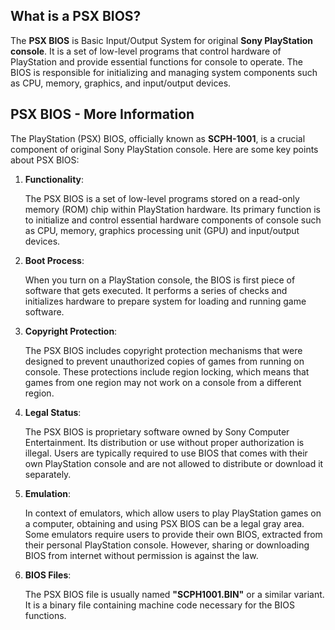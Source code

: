 ## What is a PSX BIOS?

The **PSX BIOS** is Basic Input/Output System for original **Sony PlayStation console**. It is a set of low-level programs that control hardware of PlayStation and provide essential functions for console to operate. The BIOS is responsible for initializing and managing system components such as CPU, memory, graphics, and input/output devices.

## PSX BIOS - More Information

The PlayStation (PSX) BIOS, officially known as **SCPH-1001**, is a crucial component of original Sony PlayStation console. Here are some key points about PSX BIOS:

1.  **Functionality**:

    The PSX BIOS is a set of low-level programs stored on a read-only memory (ROM) chip within PlayStation hardware. Its primary function is to initialize and control essential hardware components of console such as CPU, memory, graphics processing unit (GPU) and input/output devices.
    
2.  **Boot Process**:

     When you turn on a PlayStation console, the BIOS is first piece of software that gets executed. It performs a series of checks and initializes hardware to prepare system for loading and running game software.
    
3.  **Copyright Protection**:

    The PSX BIOS includes copyright protection mechanisms that were designed to prevent unauthorized copies of games from running on console. These protections include region locking, which means that games from one region may not work on a console from a different region.
    
4.  **Legal Status**:

    The PSX BIOS is proprietary software owned by Sony Computer Entertainment. Its distribution or use without proper authorization is illegal. Users are typically required to use BIOS that comes with their own PlayStation console and are not allowed to distribute or download it separately.
    
5.  **Emulation**:

    In context of emulators, which allow users to play PlayStation games on a computer, obtaining and using PSX BIOS can be a legal gray area. Some emulators require users to provide their own BIOS, extracted from their personal PlayStation console. However, sharing or downloading BIOS from internet without permission is against the law.
    
6.  **BIOS Files**:

    The PSX BIOS file is usually named **"SCPH1001.BIN"** or a similar variant. It is a binary file containing machine code necessary for the BIOS functions.
